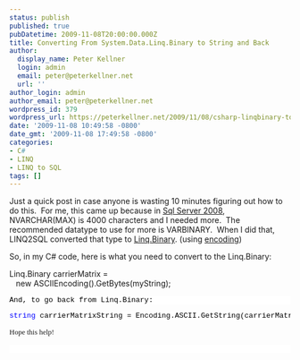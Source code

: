 ```yaml
---
status: publish
published: true
pubDatetime: 2009-11-08T20:00:00.000Z
title: Converting From System.Data.Linq.Binary to String and Back
author:
  display_name: Peter Kellner
  login: admin
  email: peter@peterkellner.net
  url: ''
author_login: admin
author_email: peter@peterkellner.net
wordpress_id: 379
wordpress_url: https://peterkellner.net/2009/11/08/csharp-linqbinary-tostring-andback/
date: '2009-11-08 10:49:58 -0800'
date_gmt: '2009-11-08 17:49:58 -0800'
categories:
- C#
- LINQ
- LINQ to SQL
tags: []
---
```

<p> Just a quick post in case anyone is wasting 10 minutes figuring out how to do this.&#160; For me, this came up because in <a href="http://www.microsoft.com/sqlserver/2008/en/us/overview.aspx">Sql Server 2008</a>, NVARCHAR(MAX) is 4000 characters and I needed more.&#160; The recommended datatype to use for more is VARBINARY.&#160; When I did that, LINQ2SQL converted that type to <a href="http://msdn.microsoft.com/en-us/library/system.data.linq.binary.aspx">Linq.Binary</a>. (using <a href="http://msdn.microsoft.com/en-us/library/system.text.asciiencoding.aspx">encoding</a>)</p>
<p>So, in my C# code, here is what you need to convert to the Linq.Binary:</p>
<p> <!--more-->
<p>Linq.Binary carrierMatrix =    <br />&#160;&#160; <span class="kwrd">new</span> ASCIIEncoding().GetBytes(myString);</p>
<pre class="csharpcode">And, to go back from Linq.Binary:</pre>
<pre class="csharpcode"><span class="kwrd">string</span> carrierMatrixString = Encoding.ASCII.GetString(carrierMatrix.ToArray());<style type="text/css">.csharpcode, .csharpcode pre
{
	font-size: small;
	color: black;
	font-family: consolas, "Courier New", courier, monospace;
	background-color: #ffffff;
	/*white-space: pre;*/
}
.csharpcode pre { margin: 0em; }
.csharpcode .rem { color: #008000; }
.csharpcode .kwrd { color: #0000ff; }
.csharpcode .str { color: #006080; }
.csharpcode .op { color: #0000c0; }
.csharpcode .preproc { color: #cc6633; }
.csharpcode .asp { background-color: #ffff00; }
.csharpcode .html { color: #800000; }
.csharpcode .attr { color: #ff0000; }
.csharpcode .alt 
{
	background-color: #f4f4f4;
	width: 100%;
	margin: 0em;
}
.csharpcode .lnum { color: #606060; }
</style></pre>
<p><font size="2" face="Consolas">Hope this help!</font></p>
<pre class="csharpcode">&#160;</pre>
<p>
  </p>
<style type="text/css">
.csharpcode, .csharpcode pre<br />
{<br />
	font-size: small;<br />
	color: black;<br />
	font-family: consolas, "Courier New", courier, monospace;<br />
	background-color: #ffffff;<br />
	/*white-space: pre;*/<br />
}<br />
.csharpcode pre { margin: 0em; }<br />
.csharpcode .rem { color: #008000; }<br />
.csharpcode .kwrd { color: #0000ff; }<br />
.csharpcode .str { color: #006080; }<br />
.csharpcode .op { color: #0000c0; }<br />
.csharpcode .preproc { color: #cc6633; }<br />
.csharpcode .asp { background-color: #ffff00; }<br />
.csharpcode .html { color: #800000; }<br />
.csharpcode .attr { color: #ff0000; }<br />
.csharpcode .alt<br />
{<br />
	background-color: #f4f4f4;<br />
	width: 100%;<br />
	margin: 0em;<br />
}<br />
.csharpcode .lnum { color: #606060; }</style>
